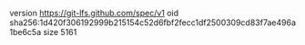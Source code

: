version https://git-lfs.github.com/spec/v1
oid sha256:1d420f306192999b215154c52d6fbf2fecc1df2500309cd83f7ae496a1be6c5a
size 5161

